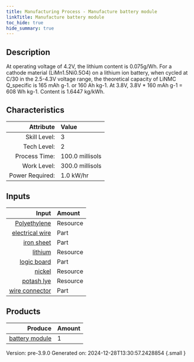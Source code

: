 ```yaml
---
title: Manufacturing Process - Manufacture battery module
linkTitle: Manufacture battery module
toc_hide: true
hide_summary: true
---
```


## Description
 At operating voltage of 4.2V, the lithium content is 0.075g/Wh.&#10;&#9;&#9; For a cathode material (LiMn1.5Ni0.5O4) on a lithium ion battery, when cycled at C/30 &#10;&#9;&#9; in the 2.5-4.3V voltage range, the theoretical capacity of LiNMC Q_specific is 165 mAh g-1.&#10;&#9;&#9; or 160 Ah kg-1. At 3.8V, 3.8V * 160 mAh g-1 &#61; 608 Wh kg-1. Content is 1.6447 kg/kWh.&#10;&#9;&#9;

## Characteristics

| Attribute      | Value |
|--------:|:------|
|Skill Level:|3|
|Tech Level:|2|
|Process Time:|100.0 millisols|
|Work Level:|300.0 millisols|
|Power Required:|1.0 kW/hr|

## Inputs

| Input      | Amount |
|--------:|:------|
|[Polyethylene](/docs/definitions/resource/polyethylene)|Resource|5.0 kg|
|[electrical wire](/docs/definitions/part/electrical-wire)|Part|12|
|[iron sheet](/docs/definitions/part/iron-sheet)|Part|1|
|[lithium](/docs/definitions/resource/lithium)|Resource|0.05 kg|
|[logic board](/docs/definitions/part/logic-board)|Part|1|
|[nickel](/docs/definitions/resource/nickel)|Resource|0.25 kg|
|[potash lye](/docs/definitions/resource/potash-lye)|Resource|0.5 kg|
|[wire connector](/docs/definitions/part/wire-connector)|Part|4|

## Products


| Produce      | Amount |
|--------:|:------|
|[battery module](/docs/definitions/part/battery-module)|1|


Version: pre-3.9.0 Generated on: 2024-12-28T13:30:57.2428854
{.small }

